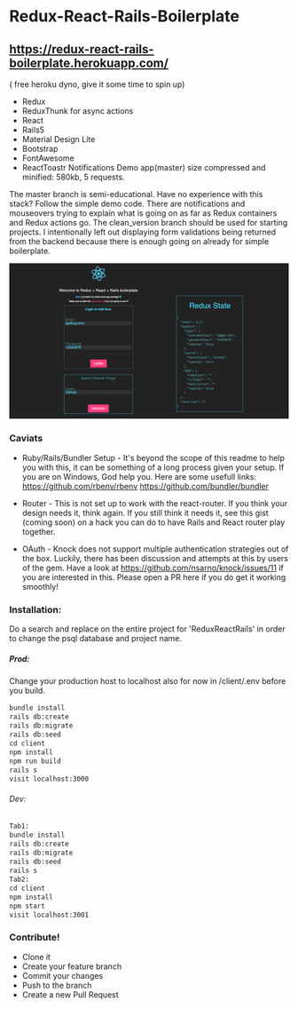 # Redux-React-Rails-Boilerplate
## https://redux-react-rails-boilerplate.herokuapp.com/ 
( free heroku dyno, give it some time to spin up)

* Redux
* ReduxThunk for async actions
* React
* Rails5
* Material Design Lite
* Bootstrap
* FontAwesome
* ReactToastr Notifications
Demo app(master) size compressed and minified: 580kb, 5 requests.

The master branch is semi-educational. Have no experience with this stack?
Follow the simple demo code. There are notifications and mouseovers
trying to explain what is going on as far as Redux containers and Redux
actions go. The clean_version branch should be used for starting projects. I
intentionally left out displaying form validations being returned from
the backend because there is enough going on already for simple boilerplate.


![Screenshot](screenshot.png)

### Caviats
* Ruby/Rails/Bundler Setup - It's beyond the scope of this readme to 
help you with this, it can be something of a long process given your setup.
If you are on Windows, God help you. Here are some usefull links:
https://github.com/rbenv/rbenv https://github.com/bundler/bundler

* Router - This is not set up to work with the react-router. If you think
your design needs it, think again. If you still think it needs it,
see this gist (coming soon) on a hack you can do to have Rails
and React router play together.

* OAuth - Knock does not support multiple authentication  strategies out
of the box. Luckily, there has been discussion and attempts at this by
users of the gem. Have a look at https://github.com/nsarno/knock/issues/11
if you are interested in this. Please open a PR here if you do get it working
smoothly!

### Installation:

Do a search and replace on the entire project for 'ReduxReactRails' in
order to change the psql database and project name. 

##### Prod:
Change your production host to localhost also for now in /client/.env before you build.
```
bundle install
rails db:create
rails db:migrate
rails db:seed
cd client
npm install
npm run build
rails s
visit localhost:3000
```

###### Dev:
```
Tab1:
bundle install
rails db:create
rails db:migrate
rails db:seed
rails s
Tab2:
cd client
npm install
npm start
visit localhost:3001
```

### Contribute!
* Clone it
* Create your feature branch
* Commit your changes
* Push to the branch
* Create a new Pull Request
